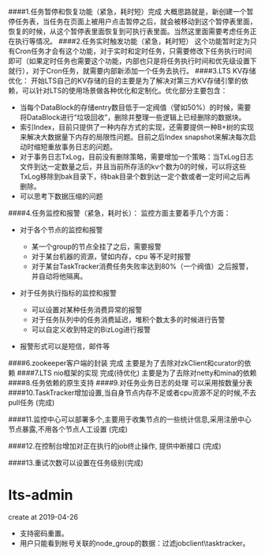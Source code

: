 ####1.任务暂停和恢复功能（紧急，耗时短）完成
大概思路就是，新创建一个暂停任务表，当任务在页面上被用户点击暂停之后，就会被移动到这个暂停表里面，恢复的时候，从这个暂停表里面恢复到可执行表里面。当然这里面需要考虑任务正在执行等情况。
####2.任务实时触发功能（紧急，耗时短）
这个功能暂时定为只有Cron任务才会有这个功能，对于实时和定时任务，只需要修改下任务执行时间即可（如果定时任务也需要这个功能，内部也只是将任务执行时间和优先级设置下就行），对于Cron任务，就需要内部新添加一个任务去执行。
####3.LTS KV存储优化：
开始LTS自己的KV存储的目的主要是为了解决对第三方KV存储引擎的依赖，可以针对LTS的使用场景做各种优化和定制化。优化部分主要包含：

* 当每个DataBlock的存储entry数目低于一定阀值（譬如50%）的时候，需要将DataBlock进行“垃圾回收”，删除并整理一些逻辑上已经删除的数据块。
* 索引Index，目前只提供了一种内存方式的实现，还需要提供一种B+树的实现来解决大数据量下内存的局限性问题。目前之后Index snapshot来解决每次启动时缩短重放事务日志的问题。
* 对于事务日志TxLog，目前没有删除策略，需要增加一个策略：当TxLog日志文件到达一定数量之后，并且当前所存活的kv个数为0的时候，可以将这些TxLog移除到bak目录下，待bak目录个数到达一定个数或者一定时间之后再删除。
* 可以思考下数据压缩的问题

####4.任务监控和报警（紧急，耗时长）：
监控方面主要着手几个方面：

* 对于各个节点的监控和报警
	* 某一个group的节点全挂了之后，需要报警
	* 对于某台机器的资源，譬如内存，cpu 等不足时报警
	* 对于某台TaskTracker消费任务失败率达到80%（一个阀值）之后报警，并自动将他隔离。

* 对于任务执行指标的监控和报警
	* 可以设置对某种任务消费异常的报警
	* 对于任务队列中的任务消费延迟，堆积个数太多的时候进行告警
	* 可以自定义收到特定的BizLog进行报警
* 报警形式可以是短信，邮件等

####6.zookeeper客户端的封装 完成
主要是为了去除对zkClient和curator的依赖
####7.LTS nio框架的实现 完成(待优化)
主要是为了去除对netty和mina的依赖
####8.任务依赖的原生支持
####9.对任务业务日志的处理
可以采用按数量分表
####10.TaskTracker增加设置,当自身节点内存不足或者cpu资源不足的时候,不去pull任务 (完成)

####11.监控中心可以部署多个,主要用于收集节点的一些统计信息,采用注册中心节点暴露,不用各个节点人工设置 (完成)

####12.在控制台增加对正在执行的job终止操作, 提供中断接口 (完成)

####13.重试次数可以设置在任务级别(完成)



# lts-admin
create at 2019-04-26

- 支持密码重置。
- 用户只能看到帐号关联的node_group的数据：过滤jobclient\tasktracker。
